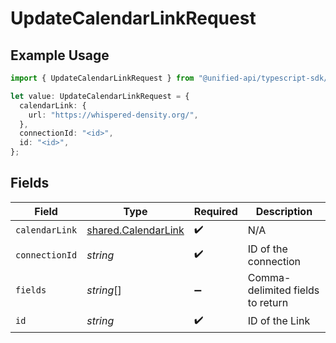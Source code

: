 # UpdateCalendarLinkRequest

## Example Usage

```typescript
import { UpdateCalendarLinkRequest } from "@unified-api/typescript-sdk/sdk/models/operations";

let value: UpdateCalendarLinkRequest = {
  calendarLink: {
    url: "https://whispered-density.org/",
  },
  connectionId: "<id>",
  id: "<id>",
};
```

## Fields

| Field                                                             | Type                                                              | Required                                                          | Description                                                       |
| ----------------------------------------------------------------- | ----------------------------------------------------------------- | ----------------------------------------------------------------- | ----------------------------------------------------------------- |
| `calendarLink`                                                    | [shared.CalendarLink](../../../sdk/models/shared/calendarlink.md) | :heavy_check_mark:                                                | N/A                                                               |
| `connectionId`                                                    | *string*                                                          | :heavy_check_mark:                                                | ID of the connection                                              |
| `fields`                                                          | *string*[]                                                        | :heavy_minus_sign:                                                | Comma-delimited fields to return                                  |
| `id`                                                              | *string*                                                          | :heavy_check_mark:                                                | ID of the Link                                                    |